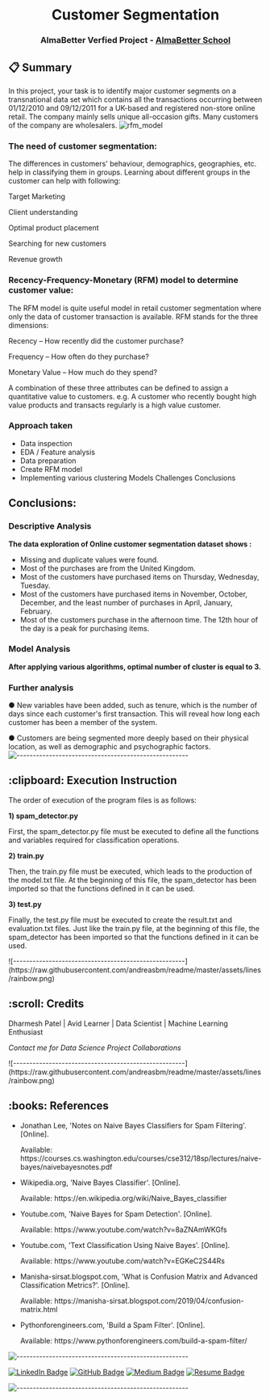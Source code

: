 <h1 align="center"> Customer Segmentation </h1>
<h3 align="center"> AlmaBetter Verfied Project - <a href="https://www.almabetter.com/"> AlmaBetter School </a> </h5>


## 📋 Summary 

In this project, your task is to identify major customer segments on a transnational data set which contains all the transactions occurring between 01/12/2010 and 09/12/2011 for a UK-based and registered non-store online retail. The company mainly sells unique all-occasion gifts. Many customers of the company are wholesalers.
![rfm_model](https://user-images.githubusercontent.com/88345564/145955170-eb9a052e-2f67-470c-ad8f-5037eb22136e.png)

### The need of customer segmentation:

The differences in customers' behaviour, demographics, geographies, etc. help in classifying them in groups. Learning about different groups in the customer can help with following:

Target Marketing

Client understanding

Optimal product placement

Searching for new customers

Revenue growth


### Recency-Frequency-Monetary (RFM) model to determine customer value:

The RFM model is quite useful model in retail customer segmentation where only the data of customer transaction is available. RFM stands for the three dimensions:

Recency – How recently did the customer purchase?

Frequency – How often do they purchase?

Monetary Value – How much do they spend?

A combination of these three attributes can be defined to assign a quantitative value to customers. e.g. A customer who recently bought high value products and transacts regularly is a high value customer.

### Approach taken
* Data inspection
* EDA / Feature analysis
* Data preparation
* Create RFM model
* Implementing various clustering
Models
Challenges
Conclusions

## Conclusions:

### Descriptive Analysis

**The data exploration of Online customer segmentation dataset shows :**

* Missing and duplicate values were found.
* Most of the purchases are from the United Kingdom.
* Most of the customers have purchased items on Thursday, Wednesday, Tuesday.
* Most of the customers have purchased items in November, October, December, and the least number of purchases in April, January, February.
* Most of the customers purchase in the afternoon time. The 12th hour of the day is a peak for purchasing items.

### Model Analysis


**After applying various algorithms, optimal number of cluster is equal to 3.**



### Further analysis

● New variables have been added, such as tenure, which is the number of days since each customer's first transaction. This will reveal how long each customer has been a member of the system.

● Customers are being segmented more deeply based on their physical location, as well as demographic and psychographic factors.
![-----------------------------------------------------](https://raw.githubusercontent.com/andreasbm/readme/master/assets/lines/rainbow.png)

<h2> :clipboard: Execution Instruction</h2>
<p>The order of execution of the program files is as follows:</p>
<p><b>1) spam_detector.py</b></p>
<p>First, the spam_detector.py file must be executed to define all the functions and variables required for classification operations.</p>
<p><b>2) train.py</b></p>
<p>Then, the train.py file must be executed, which leads to the production of the model.txt file. 
At the beginning of this file, the spam_detector has been imported so that the functions defined in it can be used.</p>
<p><b>3) test.py</b></p>
<p>Finally, the test.py file must be executed to create the result.txt and evaluation.txt files.
Just like the train.py file, at the beginning of this file, the spam_detector has been imported so that the functions defined in it can be used.</p>
![-----------------------------------------------------](https://raw.githubusercontent.com/andreasbm/readme/master/assets/lines/rainbow.png)

<h2 id="credits"> :scroll: Credits</h2>

Dharmesh Patel | Avid Learner | Data Scientist | Machine Learning Enthusiast

<p> <i> Contact me for Data Science Project Collaborations</i></p>
![-----------------------------------------------------](https://raw.githubusercontent.com/andreasbm/readme/master/assets/lines/rainbow.png)

<h2> :books: References</h2>
<ul>
  <li><p>Jonathan Lee, 'Notes on Naive Bayes Classifiers for Spam Filtering'. [Online].</p>
      <p>Available: https://courses.cs.washington.edu/courses/cse312/18sp/lectures/naive-bayes/naivebayesnotes.pdf</p>
  </li>
  <li><p>Wikipedia.org, 'Naive Bayes Classifier'. [Online].</p>
      <p>Available: https://en.wikipedia.org/wiki/Naive_Bayes_classifier</p>
  </li>
  <li><p>Youtube.com, 'Naive Bayes for Spam Detection'. [Online].</p>
      <p>Available: https://www.youtube.com/watch?v=8aZNAmWKGfs</p>
  </li>
  <li><p>Youtube.com, 'Text Classification Using Naive Bayes'. [Online].</p>
      <p>Available: https://www.youtube.com/watch?v=EGKeC2S44Rs</p>
  </li>
  <li><p>Manisha-sirsat.blogspot.com, 'What is Confusion Matrix and Advanced Classification Metrics?'. [Online].</p>
      <p>Available: https://manisha-sirsat.blogspot.com/2019/04/confusion-matrix.html</p>
  </li>
  <li><p>Pythonforengineers.com, 'Build a Spam Filter'. [Online].</p>
      <p>Available: https://www.pythonforengineers.com/build-a-spam-filter/</p>
  </li>
</ul>


![-----------------------------------------------------](https://raw.githubusercontent.com/andreasbm/readme/master/assets/lines/rainbow.png)


[![LinkedIn Badge](https://img.shields.io/badge/LinkedIn-0077B5?style=for-the-badge&logo=linkedin&logoColor=white)](https://www.linkedin.com/in/dharmesh-patel-dc17)
[![GitHub Badge](https://img.shields.io/badge/GitHub-100000?style=for-the-badge&logo=github&logoColor=white)](https://github.com/dharmesh-data)
[![Medium Badge](https://img.shields.io/badge/Medium-1DA1F2?style=for-the-badge&logo=medium&logoColor=white)](https://medium.com/@dp76070)
[![Resume Badge](https://img.shields.io/badge/resume-0077B5?style=for-the-badge&logo=resume&logoColor=white)](https://drive.google.com/file/d/1EIOHkS5HxVinOJTSDEDtSDw9NDNfXGL4/view?usp=sharing)

![-----------------------------------------------------](https://raw.githubusercontent.com/andreasbm/readme/master/assets/lines/rainbow.png)


